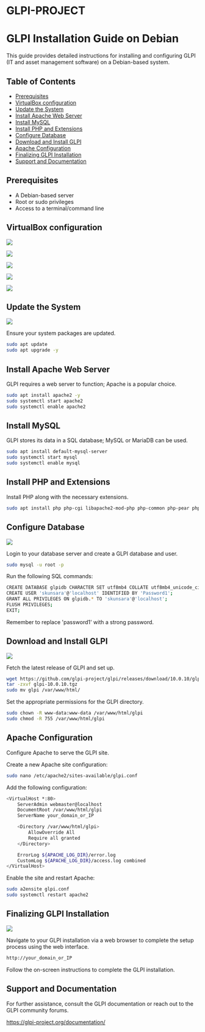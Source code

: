 # GLPI-PROJECT

# GLPI Installation Guide on Debian

This guide provides detailed instructions for installing and configuring GLPI (IT and asset management software) on a Debian-based system.

## Table of Contents

- [Prerequisites](#prerequisites)
- [VirtualBox configuration](#virtualbox-configuration)
- [Update the System](#update-the-system)
- [Install Apache Web Server](#install-apache-web-server)
- [Install MySQL](#install-mysql)
- [Install PHP and Extensions](#install-php-and-extensions)
- [Configure Database](#configure-database)
- [Download and Install GLPI](#download-and-install-glpi)
- [Apache Configuration](#apache-configuration)
- [Finalizing GLPI Installation](#finalizing-glpi-installation)
- [Support and Documentation](#support-and-documentation)

## Prerequisites

- A Debian-based server
- Root or sudo privileges
- Access to a terminal/command line


## VirtualBox configuration

![](https://github.com/Skunsara/GLPI-PROJECT/blob/main/Screenshots/1.png)

![](https://github.com/Skunsara/GLPI-PROJECT/blob/main/Screenshots/2.png)

![](https://github.com/Skunsara/GLPI-PROJECT/blob/main/Screenshots/3.png)

![](https://github.com/Skunsara/GLPI-PROJECT/blob/main/Screenshots/4.png)

![](https://github.com/Skunsara/GLPI-PROJECT/blob/main/Screenshots/5.png)



## Update the System

![](https://github.com/Skunsara/GLPI-PROJECT/blob/main/Screenshots/8.png)

Ensure your system packages are updated.

```sh
sudo apt update
sudo apt upgrade -y
```

## Install Apache Web Server

GLPI requires a web server to function; Apache is a popular choice.

```sh
sudo apt install apache2 -y
sudo systemctl start apache2
sudo systemctl enable apache2
```

## Install MySQL

GLPI stores its data in a SQL database; MySQL or MariaDB can be used.

```sh
sudo apt install default-mysql-server
sudo systemctl start mysql
sudo systemctl enable mysql
```

## Install PHP and Extensions

Install PHP along with the necessary extensions.

```sh
sudo apt install php php-cgi libapache2-mod-php php-common php-pear php-mbstring php-gd php-intl php-mysql php-ldap php-apcu php-xmlrpc php-imap php-curl php-zip php-xml php-cli php-symfony-polyfill-intl-idn -y
```

## Configure Database
![](https://github.com/Skunsara/GLPI-PROJECT/blob/main/Screenshots/9.png)

Login to your database server and create a GLPI database and user.

```sh
sudo mysql -u root -p
```

Run the following SQL commands:

```sh
CREATE DATABASE glpidb CHARACTER SET utf8mb4 COLLATE utf8mb4_unicode_ci;
CREATE USER 'skunsara'@'localhost' IDENTIFIED BY 'Password1';
GRANT ALL PRIVILEGES ON glpidb.* TO 'skunsara'@'localhost';
FLUSH PRIVILEGES;
EXIT;
```
Remember to replace 'password1' with a strong password.

## Download and Install GLPI
![](https://github.com/Skunsara/GLPI-PROJECT/blob/main/Screenshots/Capture%20d'%C3%A9cran%202023-11-24%20000329.png)

Fetch the latest release of GLPI and set up.

```sh
wget https://github.com/glpi-project/glpi/releases/download/10.0.10/glpi-10.0.10.tgz
tar -zxvf glpi-10.0.10.tgz
sudo mv glpi /var/www/html/
```

Set the appropriate permissions for the GLPI directory.

```sh
sudo chown -R www-data:www-data /var/www/html/glpi
sudo chmod -R 755 /var/www/html/glpi
```

## Apache Configuration

Configure Apache to serve the GLPI site.

Create a new Apache site configuration:

```sh
sudo nano /etc/apache2/sites-available/glpi.conf
```

Add the following configuration:

```sh
<VirtualHost *:80>
    ServerAdmin webmaster@localhost
    DocumentRoot /var/www/html/glpi
    ServerName your_domain_or_IP

    <Directory /var/www/html/glpi>
        AllowOverride All
        Require all granted
    </Directory>

    ErrorLog ${APACHE_LOG_DIR}/error.log
    CustomLog ${APACHE_LOG_DIR}/access.log combined
</VirtualHost>
```
Enable the site and restart Apache:

```sh
sudo a2ensite glpi.conf
sudo systemctl restart apache2
```

## Finalizing GLPI Installation

![](https://github.com/Skunsara/GLPI-PROJECT/blob/main/Screenshots/12.png)

Navigate to your GLPI installation via a web browser to complete the setup process using the web interface.

```sh
http://your_domain_or_IP

```

Follow the on-screen instructions to complete the GLPI installation.

## Support and Documentation

For further assistance, consult the GLPI documentation or reach out to the GLPI community forums.

https://glpi-project.org/documentation/
